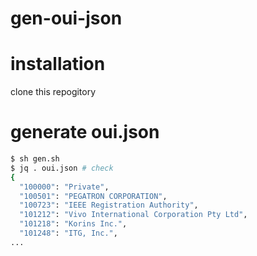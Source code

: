 gen-oui-json
============
# installation
clone this repogitory

# generate oui.json
```bash
$ sh gen.sh
$ jq . oui.json # check
{
  "100000": "Private",
  "100501": "PEGATRON CORPORATION",
  "100723": "IEEE Registration Authority",
  "101212": "Vivo International Corporation Pty Ltd",
  "101218": "Korins Inc.",
  "101248": "ITG, Inc.",
...
```
